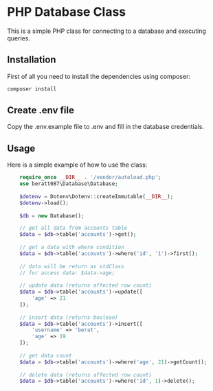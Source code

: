 # PHP Database Class

This is a simple PHP class for connecting to a database and executing queries.

## Installation

First of all you need to install the dependencies using composer:

```php
composer install
```

## Create .env file

Copy the .env.example file to .env and fill in the database credentials.

## Usage

Here is a simple example of how to use the class:

```php
    require_once __DIR__ . '/vendor/autoload.php';
    use beratt087\Database\Database;
    
    $dotenv = Dotenv\Dotenv::createImmutable(__DIR__);
    $dotenv->load();
    
    $db = new Database();

    // get all data from accounts table
    $data = $db->table('accounts')->get();
    
    // get a data with where condition
    $data = $db->table('accounts')->where('id', '1')->first();
    
    // data will be return as stdClass
    // for access data: $data->age;
    
    // update data (returns affected row count)
    $data = $db->table('accounts')->update([
        'age' => 21
    ]);
    
    // insert data (returns boolean)
    $data = $db->table('accounts')->insert([
        'username' => 'berat',
        'age' => 19
    ]);
    
    // get data count
    $data = $db->table('accounts')->where('age', 21)->getCount();
    
    // delete data (returns affected row count)
    $data = $db->table('accounts')->where('id', 1)->delete();

```



     
